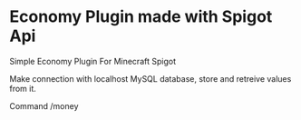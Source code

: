 # Economy Plugin made with Spigot Api

Simple Economy Plugin For Minecraft Spigot 

Make connection with localhost MySQL database, store and retreive values from it.

Command /money
